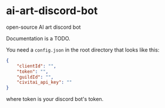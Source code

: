 # ai-art-discord-bot
open-source AI art discord bot 

Documentation is a TODO.

You need a `config.json` in the root directory that looks like this:
```json
{
    "clientId": "",
    "token": "",
    "guildId": "",
    "civitai_api_key": ""
}
```

where token is your discord bot's token.


